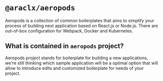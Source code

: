 # `@araclx/aeropods`

Aeropods is a collection of common boilerplates that aims to simplify your
process of building next application based on React.js or Node.js. There are
out-of-box configuration for Webpack, Docker and Kubernetes.

## What is contained in `aeropods` project?

Aeropods project stands for boilerplate for building a new applications, we're
still thinking which sample application will be a optimal option that will allow
to introduce edits and customized boilerplate for needs of your project.
